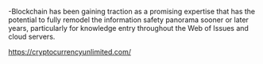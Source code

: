 -Blockchain has been gaining
traction as a promising expertise
 that has the potential to fully
remodel the information safety
panorama sooner or later years,
particularly for knowledge entry
throughout the Web of Issues and
 cloud servers.


https://cryptocurrencyunlimited.com/


